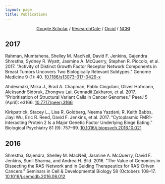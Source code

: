 ```yaml
---
layout: page
title: Publications
---
```


<div align="center">
<a href="https://scholar.google.com/citations?user=evnOfCwAAAAJ" target="_blank">Google Scholar</a> / <a href="https://www.researchgate.net/profile/David_Jenkins12" target="_blank">ResearchGate</a> / <a href="https://orcid.org/0000-0002-7451-4288" target="_blank">Orcid</a> / <a href="https://www.ncbi.nlm.nih.gov/myncbi/browse/collection/52299062/?sort=date&direction=ascending" target="_blank">NCBI</a>
</div>

## 2017

Rahman, Mumtahena, Shelley M. MacNeil, David F. Jenkins, Gajendra Shrestha, Sydney R. Wyatt, Jasmine A. McQuerry, Stephen R. Piccolo, et al. 2017. "Activity of Distinct Growth Factor Receptor Network Components in Breast Tumors Uncovers Two Biologically Relevant Subtypes." Genome Medicine 9 (1): 40. [10.1186/s13073-017-0429-x](http://dx.doi.org/10.1186/s13073-017-0429-x)

Ahdesmäki, Miika J., Brad A. Chapman, Pablo Cingolani, Oliver Hofmann, Aleksandr Sidoruk, Zhongwu Lai, Gennadii Zakharov, et al. 2017. "Prioritisation of Structural Variant Calls in Cancer Genomes." PeerJ 5 (April): e3166. [10.7717/peerj.3166](http://dx.doi.org/10.7717/peerj.3166)

Kirkpatrick, Stacey L., Lisa R. Goldberg, Neema Yazdani, R. Keith Babbs, Jiayi Wu, Eric R. Reed, David F. Jenkins, et al. 2017. “Cytoplasmic FMR1-Interacting Protein 2 Is a Major Genetic Factor Underlying Binge Eating.” Biological Psychiatry 81 (9): 757–69. [10.1016/j.biopsych.2016.10.021](http://dx.doi.org/10.1016/j.biopsych.2016.10.021)

## 2016

Shrestha, Gajendra, Shelley M. MacNeil, Jasmine A. McQuerry, David F. Jenkins, Sunil Sharma, and Andrea H. Bild. 2016. "The Value of Genomics in Dissecting the RAS-Network and in Guiding Therapeutics for RAS-Driven Cancers." Seminars in Cell & Developmental Biology 58 (October): 108–17. [10.1016/j.semcdb.2016.06.012](http://dx.doi.org/10.1016/j.semcdb.2016.06.012)